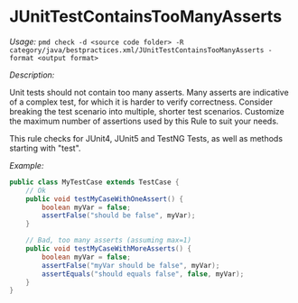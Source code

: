 
# JUnitTestContainsTooManyAsserts

*Usage:*
`pmd check -d <source code folder> -R category/java/bestpractices.xml/JUnitTestContainsTooManyAsserts -format <output format>`

*Description:*

Unit tests should not contain too many asserts. Many asserts are indicative of a complex test, for which
it is harder to verify correctness.  Consider breaking the test scenario into multiple, shorter test scenarios.
Customize the maximum number of assertions used by this Rule to suit your needs.

This rule checks for JUnit4, JUnit5 and TestNG Tests, as well as methods starting with "test".

*Example:*

```java
public class MyTestCase extends TestCase {
    // Ok
    public void testMyCaseWithOneAssert() {
        boolean myVar = false;
        assertFalse("should be false", myVar);
    }

    // Bad, too many asserts (assuming max=1)
    public void testMyCaseWithMoreAsserts() {
        boolean myVar = false;
        assertFalse("myVar should be false", myVar);
        assertEquals("should equals false", false, myVar);
    }
}        
```
